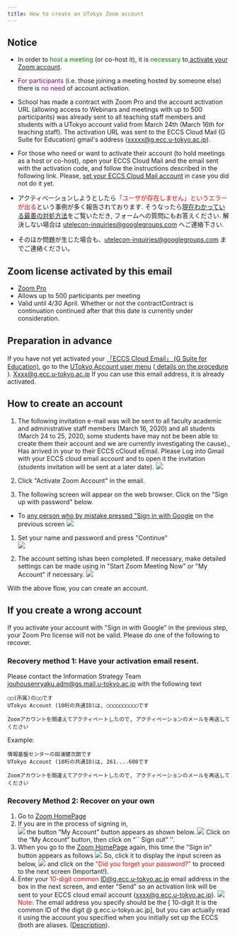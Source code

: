 ```yaml
---
title: How to create an UTokyo Zoom account
---
```


## Notice

* In order to <font color="green">host a meeting </font>(or co-host it), it is <font color="green"> necessary</font> to<a href="create_account" target=""> activate your Zoom account</a>.
* <font color="purple">For participants </font>(i.e. those joining a meeting hosted by someone else) there is <font color="purple">no need</font> of account activation.

* School has made a contract with Zoom Pro and the account activation URL (allowing access to Webinars and meetings with up to 500 participants) was already sent to all teaching staff members and students with a UTokyo account valid from March 24th (March 16th for teaching staff). The activation URL was sent to the ECCS Cloud Mail (G Suite for Education) gmail's address (xxxxx@g.ecc.u-tokyo.ac.jp).
 * For those who need or want to activate their account (to hold meetings as a host or co-host), open your ECCS Cloud Mail and the email sent with the activation code, and follow the instructions described in the following link. Please, <a href="https://hwb.ecc.u-tokyo.ac.jp/wp/literacy/email/initialize/">set your ECCS Cloud Mail account</a> in case you did not do it yet.
 * アクティベーションしようとしたら<font color="red">「ユーザが存在しません」というエラーが出る</font>という事例が多く報告されております. そうなったら<a href="https://tinyurl.com/v5pvzb5">現在わかっている最善の対処方法</a>をご覧いただき, フォームへの質問にもお答えください. 解決しない場合は utelecon-inquiries@googlegroups.com へご連絡下さい.

* そのほか問題が生じた場合も、utelecon-inquiries@googlegroups.com までご連絡ください。


## Zoom license activated by this email 

 * [Zoom Pro](https://www.zoom.us/pricing/?zcid=2502&creative=372836060623&keyword=%2Bzoom%20%E8%A8%98%E9%8C%B2&matchtype=b&network=g&device=c&gclid=Cj0KCQjwx7zzBRCcARIsABPRscOD9-6-XKTSyUy5gK7SieIY89abNP-_0OcXGIezRfUuLq-BCwSJfCAaAiN9EALw_wcB)
 * Allows up to 500 participants per meeting 
 * Valid until 4/30 April. Whether or not the contractContract is continuation continued after that this date is currently under consideration.

## Preparation in advance 

If you have not yet activated your <a href="https://www.ecc.u-tokyo.ac.jp/announcement/2016/02/08_2116.html" target="_blank">「ECCS Cloud Email」 (G Suite for Education)</a>, go to the <a href="https://utacm.adm.u-tokyo.ac.jp/webmtn/LoginServlet" target="_blank">UTokyo Account user menu</a> (<a href="https://hwb.ecc.u-tokyo.ac.jp/wp/literacy/email/initialize/" target="_blank"> details on the procedure </a>). Xxxx@g.ecc.u-tokyo.ac.jp If you can use this email address, it is already activated. 

## How to create an account 

1. The following invitation e-mail was will be sent to all faculty academic and administrative staff members (March 16, 2020) and all students (March 24 to 25, 2020, some students have may not be been able to create them their account and we are currently investigating the cause)., Has arrived in your to their ECCS cCloud eEmail. Please Log into Gmail with your ECCS cloud email account and to open it the invitation (students invitation will be sent at a later date). 
  ![](img/zoom_account_email.png)  


1. Click "Activate Zoom Account" in the email.  
  
1. The following screen will appear on the web browser. Click on the "Sign up with password" below.   
  * To [any person who by mistake pressed "Sign in with Google](#if_you_create_a_wrong_account) on the previous screen
  ![](img/zoom_account_browser1.png)
  
1. Set your name and password and press "Continue"  
  ![](img/zoom_account_browser2.png)
  
1. The account setting ishas been completed. If necessary, make detailed settings can be made using in "Start Zoom Meeting Now" or "My Account" if necessary. 
  ![](img/zoom_account_browser3.png)
  
  
With the above flow, you can create an account. 

<a name="if_you_create_a_wrong_account"> </a>
## If you create a wrong account

If you activate your account with "Sign in with Google" in the previous step, your Zoom Pro license will not be valid. Please do one of the following to recover. 

### Recovery method 1: Have your activation email resent. 

Please contact the Information Strategy Team jouhousenryaku.adm@gs.mail.u-tokyo.ac.jp with the following text 

```
◯◯(所属)の◯◯です
UTokyo Account (10桁の共通ID)は, ◯◯◯◯◯◯◯◯◯◯です

Zoomアカウントを間違えてアクティベートしたので, アクティベーションのメールを再送してください

```

Example:

```
情報基盤センターの田浦健次朗です
UTokyo Account (10桁の共通ID)は, 261....608です

Zoomアカウントを間違えてアクティベートしたので, アクティベーションのメールを再送してください

```

### Recovery Method 2: Recover on your own 
1. Go to [Zoom HomePage](https://zoom.us/)
1. If you are in the process of signing in,  
 ![](img/recover_1.png)
the button "My Account" button appears as shown below.
 ![](img/recover_2.png)
Click on the “My Account” button, then click on “`` Sign out” ''. 
1. When you go to the [Zoom HomePage](https://zoom.us/) again, this time the "Sign in" button appears as follows 
 ![](img/recover_3.png)
So, click it to display the input screen as below, 
 ![](img/recover_4.png)
and click on the <font color="red">"Did you forget your password?" </font>to proceed to the next screen (Important!).
1. Enter your <font color="red">10-digit common ID@g.ecc.u-tokyo.ac.jp</font> email address in the box in the next screen,  and enter "Send" so an activation link will be sent to your ECCS cloud email account (xxxx@g.ecc.u-tokyo.ac.jp).
 ![](img/recover_5.png)
  <font color="red">Note:</font> The email address you specify should be the [ 10-digit It is the common ID of the digit @ g.ecc.u-tokyo.ac.jp], but you can actually read it using the account you specified when you initially set up the ECCS (both are aliases.  (<a href="https://www.ecc.u-tokyo.ac.jp/announcement/2020/03/12_3139.html" target="_blank">Description</a>).
 
